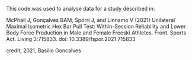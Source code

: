 This code was used to analyse data for a study described in:

McPhail J, Gonçalves BAM, Spörri J, and Linnamo V (2021) Unilateral Maximal Isometric Hex Bar Pull Test: Within-Session Reliability and Lower Body Force Production in Male and Female Freeski Athletes. Front. Sports Act. Living 3:715833. doi: 10.3389/fspor.2021.715833

credit, 2021, Basilio Goncalves
